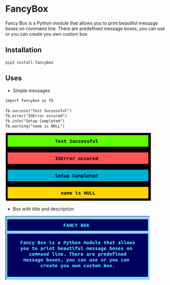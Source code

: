 # FancyBox

Fancy Box is a Python module that allows you to print beautiful message boxes on command line. There are predefined message boxes, you can use or you can create you own custom box.


## Installation
```
pip3 install fancybox
```

## Uses
* Simple messages
```
import fancybox as fb

fb.success("Test Successful")
fb.error("IOError occured")
fb.info("Setup Completed")
fb.warning("name is NULL")
```

![Output Screenshot](/imgs/fancybox_messages.png)

* Box with title and description

![Table Screenshot](/imgs/fancybox_table.png)

